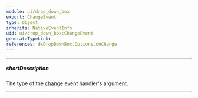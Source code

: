 ```yaml
---
module: ui/drop_down_box
export: ChangeEvent
type: Object
inherits: NativeEventInfo
uid: ui/drop_down_box:ChangeEvent
generateTypeLink: 
references: dxDropDownBox.Options.onChange
---
```

---
##### shortDescription
The type of the [change]({basewidgetpath}/Events/#change) event handler's argument.

---
<!-- Description goes here -->